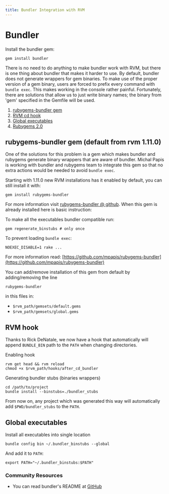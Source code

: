 ```yaml
---
title: Bundler Integration with RVM
---
```


Bundler
=======

Install the bundler gem:

    gem install bundler

There is no need to do anything to make bundler work with RVM, but there is one thing about bundler that makes it harder to use. By default, bundler does not generate wrappers for gem binaries. To make use of the proper version of a gem binary, users are forced to prefix every command with `bundle exec`. This makes working in the console rather painful. Fortunately, there are solutions that allow us to just write binary names; the binary from 'gem' specified in the Gemfile will be used.

1. [rubygems-bundler gem](#rubygems-bundler)
2. [RVM cd hook](#cd-hook)
3. [Global executables](#global-executables)
4. [Rubygems 2.0](https://coderwall.com/p/html5w)

<h2 id="rubygems-bundler">rubygems-bundler gem (default from rvm 1.11.0)</h2>

One of the solutions for this problem is a gem which makes bundler and rubygems generate binary wrappers that are aware of bundler. Michal Papis is working with bundler and rubygems team to integrate this gem so that no extra actions would be needed to avoid `bundle exec`.

Starting with 1.11.0 new RVM installations has it enabled by default, you can still install it with:

    gem install rubygems-bundler

For more information visit [rubygems-bundler @ github](https://github.com/mpapis/rubygems-bundler).
When this gem is already installed here is basic instruction:

To make all the executables bundler compatible run:

    gem regenerate_binstubs # only once

To prevent loading `bundle exec`:

    NOEXEC_DISABLE=1 rake ...

For more information read: [https://github.com/mpapis/rubygems-bundler](https://github.com/mpapis/rubygems-bundler)

You can add/remove installation of this gem from default by adding/removing the line

    rubygems-bundler

in this files in:

* `$rvm_path/gemsets/default.gems`
* `$rvm_path/gemsets/global.gems`

<h2 id="cd-hook">RVM hook</h2>

Thanks to Rick DeNatale, we now have a hook that automatically will append `BUNDLE_BIN` path to the `PATH` when changing directories.

Enabling hook

    rvm get head && rvm reload
    chmod +x $rvm_path/hooks/after_cd_bundler

Generating bundler stubs (binaries wrappers)

    cd /path/to/project
    bundle install --binstubs=./bundler_stubs

From now on, any project which was generated this way will automatically add `$PWD/bundler_stubs` to the `PATH`.

<h2 id="global-executables">Global executables</h2>

Install all executables into single location

    bundle config bin ~/.bundler_binstubs --global

And add it to `PATH`:

    export PATH="~/.bundler_binstubs:$PATH"

### Community Resources

* You can read bundler's README at [GitHub](http://github.com/carlhuda/bundler)
